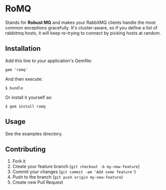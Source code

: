 # RoMQ

Stands for **Robust MQ** and makes your RabbitMQ clients handle the most
common exceptions gracefully. It's cluster-aware, so if you define a
list of rabbitmq hosts, it will keep re-trying to 
connect by picking hosts at random.

## Installation

Add this line to your application's Gemfile:

    gem 'romq'

And then execute:

    $ bundle

Or install it yourself as:

    $ gem install romq

## Usage

See the examples directory.

## Contributing

1. Fork it
2. Create your feature branch (`git checkout -b my-new-feature`)
3. Commit your changes (`git commit -am 'Add some feature'`)
4. Push to the branch (`git push origin my-new-feature`)
5. Create new Pull Request
